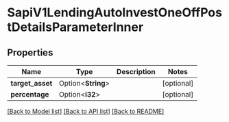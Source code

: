 # SapiV1LendingAutoInvestOneOffPostDetailsParameterInner

## Properties

Name | Type | Description | Notes
------------ | ------------- | ------------- | -------------
**target_asset** | Option<**String**> |  | [optional]
**percentage** | Option<**i32**> |  | [optional]

[[Back to Model list]](../README.md#documentation-for-models) [[Back to API list]](../README.md#documentation-for-api-endpoints) [[Back to README]](../README.md)


